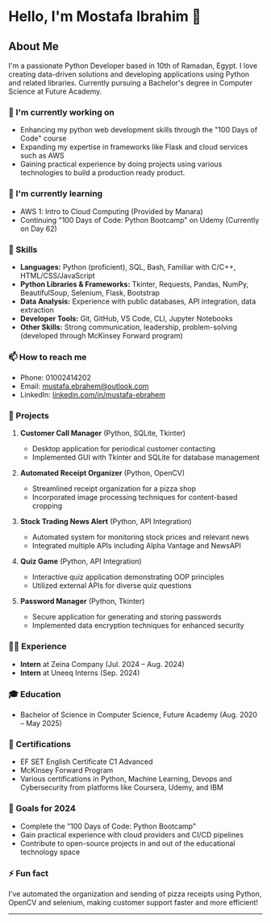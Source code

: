 # Hello, I'm Mostafa Ibrahim 👋

## About Me
I'm a passionate Python Developer based in 10th of Ramadan, Egypt. I love creating data-driven solutions and developing applications using Python and related libraries. Currently pursuing a Bachelor's degree in Computer Science at Future Academy.

### 🔭 I'm currently working on
- Enhancing my python web development skills through the "100 Days of Code" course
- Expanding my expertise in frameworks like Flask and cloud services such as AWS
- Gaining practical experience by doing projects using various technologies to build a production ready product.

### 🌱 I'm currently learning
- AWS 1: Intro to Cloud Computing (Provided by Manara)
- Continuing "100 Days of Code: Python Bootcamp" on Udemy (Currently on Day 62)

### 💼 Skills
- **Languages:** Python (proficient), SQL, Bash, Familiar with C/C++, HTML/CSS/JavaScript
- **Python Libraries & Frameworks:** Tkinter, Requests, Pandas, NumPy, BeautifulSoup, Selenium, Flask, Bootstrap
- **Data Analysis:** Experience with public databases, API integration, data extraction
- **Developer Tools:** Git, GitHub, VS Code, CLI, Jupyter Notebooks
- **Other Skills:** Strong communication, leadership, problem-solving (developed through McKinsey Forward program)

### 📫 How to reach me
- Phone: 01002414202
- Email: mustafa.ebrahem@outlook.com
- LinkedIn: [linkedin.com/in/mustafa-ebrahem](https://www.linkedin.com/in/mustafa-ebrahem)

### 🚀 Projects
1. **Customer Call Manager** (Python, SQLite, Tkinter)
   - Desktop application for periodical customer contacting
   - Implemented GUI with Tkinter and SQLite for database management

2. **Automated Receipt Organizer** (Python, OpenCV)
   - Streamlined receipt organization for a pizza shop
   - Incorporated image processing techniques for content-based cropping

3. **Stock Trading News Alert** (Python, API Integration)
   - Automated system for monitoring stock prices and relevant news
   - Integrated multiple APIs including Alpha Vantage and NewsAPI

4. **Quiz Game** (Python, API Integration)
   - Interactive quiz application demonstrating OOP principles
   - Utilized external APIs for diverse quiz questions

5. **Password Manager** (Python, Tkinter)
   - Secure application for generating and storing passwords
   - Implemented data encryption techniques for enhanced security

### 👨‍💼 Experience
- **Intern** at Zeina Company (Jul. 2024 – Aug. 2024)
- **Intern** at Uneeq Interns (Sep. 2024)

### 🎓 Education
- Bachelor of Science in Computer Science, Future Academy (Aug. 2020 – May 2025)

### 🏅 Certifications
- EF SET English Certificate C1 Advanced
- McKinsey Forward Program
- Various certifications in Python, Machine Learning, Devops and Cybersecurity from platforms like Coursera, Udemy, and IBM

### 🎯 Goals for 2024
- Complete the "100 Days of Code: Python Bootcamp"
- Gain practical experience with cloud providers and CI/CD pipelines 
- Contribute to open-source projects in and out of the educational technology space

### ⚡ Fun fact
I've automated the organization and sending of pizza receipts using Python, OpenCV and selenium, making customer support faster and more efficient!

---

